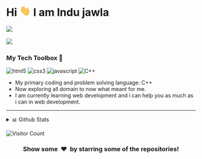 # Hi <img src="https://raw.githubusercontent.com/ABSphreak/ABSphreak/master/gifs/Hi.gif" width="30px"> I am Indu jawla
[<img height="30" src="https://img.shields.io/badge/twitter-%231DA1F2.svg?&style=for-the-badge&logo=twitter&logoColor=white" />]()

[<img height="30" src="https://img.shields.io/badge/linkedin-blue.svg?&style=for-the-badge&logo=linkedin&logoColor=white" />](https://www.linkedin.com/in/indu-jawla-ab3926205/)

### My Tech Toolbox 🧰

<p align="left">
<img src="https://upload.wikimedia.org/wikipedia/commons/thumb/6/61/HTML5_logo_and_wordmark.svg/512px-HTML5_logo_and_wordmark.svg.png" alt="html5" height="40"/> 
<img src="https://upload.wikimedia.org/wikipedia/commons/thumb/d/d5/CSS3_logo_and_wordmark.svg/1200px-CSS3_logo_and_wordmark.svg.png" alt="css3" height="40"/> 
<img src="https://upload.wikimedia.org/wikipedia/commons/thumb/9/99/Unofficial_JavaScript_logo_2.svg/165px-Unofficial_JavaScript_logo_2.svg.png" alt="javascript" height="40"/>
<img src="https://i.pinimg.com/originals/99/f8/87/99f887833c475448723d3c9ac16c179b.png" alt="C++" width="40" height="40"/> 
</p>

* My primary coding and problem solving language: C++
* Now exploring all domain to now what meant for me. 
* I am currently learning web development and i can help you as much as i can in web development. 

---



</td>
</tr>
</table>

<details>
<summary>📊 Github Stats</summary>

<p align="center"> <img src="https://github-readme-stats.vercel.app/api?username=Indujawla&show_icons=true&theme=gotham" alt="indu | Stats" />

</details>


![Visitor Count](https://profile-counter.glitch.me/{Indujawla}/count.svg)


[gmail]: indujawla2002@gmail.com
[linkedin]: https://www.linkedin.com/in/indu-jawla-ab3926205/

<h3 align="center">Show some &nbsp;❤️&nbsp; by starring some of the repositories!</h3>
